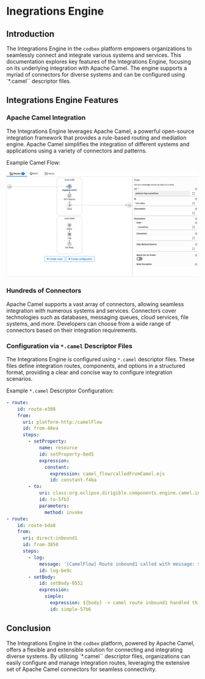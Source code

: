 # Inegrations Engine

## Introduction

The Integrations Engine in the `codbex` platform empowers organizations to seamlessly connect and integrate various systems and services. This documentation explores key features of the Integrations Engine, focusing on its underlying integration with Apache Camel. The engine supports a myriad of connectors for diverse systems and can be configured using `*.camel`` descriptor files.

## Integrations Engine Features

### Apache Camel Integration

The Integrations Engine leverages Apache Camel, a powerful open-source integration framework that provides a rule-based routing and mediation engine. Apache Camel simplifies the integration of different systems and applications using a variety of connectors and patterns.

Example Camel Flow:

![Routes Sample Flow](../../images/camel-sample-flow.png)

### Hundreds of Connectors

Apache Camel supports a vast array of connectors, allowing seamless integration with numerous systems and services. Connectors cover technologies such as databases, messaging queues, cloud services, file systems, and more. Developers can choose from a wide range of connectors based on their integration requirements.

### Configuration via `*.camel` Descriptor Files

The Integrations Engine is configured using `*.camel` descriptor files. These files define integration routes, components, and options in a structured format, providing a clear and concise way to configure integration scenarios.

Example `*.camel` Descriptor Configuration:

```yaml
- route:
    id: route-e308
    from:
      uri: platform-http:/camelFlow
      id: from-48ea
      steps:
        - setProperty:
            name: resource
            id: setProperty-8ed5
            expression:
              constant:
                expression: camel_flow/calledFromCamel.mjs
                id: constant-f4ba
        - to:
            uri: class:org.eclipse.dirigible.components.engine.camel.invoke.Invoker
            id: to-5fb3
            parameters:
              method: invoke
- route:
    id: route-bda8
    from:
      uri: direct:inbound1
      id: from-3850
      steps:
        - log:
            message: '[CamelFlow] Route inbound1 called with message: ${body}'
            id: log-be9c
        - setBody:
            id: setBody-0552
            expression:
              simple:
                expression: ${body} -> camel route inbound1 handled this message
                id: simple-57b6
```

## Conclusion

The Integrations Engine in the `codbex` platform, powered by Apache Camel, offers a flexible and extensible solution for connecting and integrating diverse systems. By utilizing `*.camel`` descriptor files, organizations can easily configure and manage integration routes, leveraging the extensive set of Apache Camel connectors for seamless connectivity.
